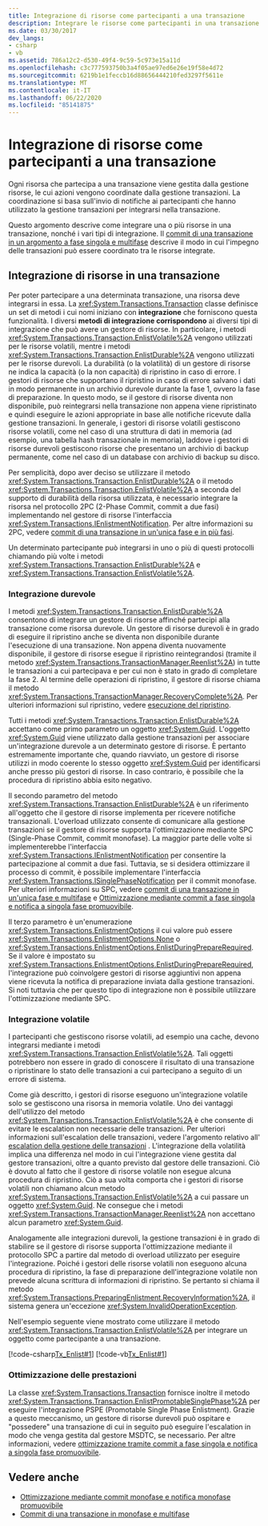 ```yaml
---
title: Integrazione di risorse come partecipanti a una transazione
description: Integrare le risorse come partecipanti in una transazione .NET. Ogni risorsa in una transazione viene gestita da un gestore di risorse, coordinata da una gestione transazioni.
ms.date: 03/30/2017
dev_langs:
- csharp
- vb
ms.assetid: 786a12c2-d530-49f4-9c59-5c973e15a11d
ms.openlocfilehash: c3c777593750b3a4f05ae97ed6e26e19f58e4d72
ms.sourcegitcommit: 6219b1e1feccb16d88656444210fed3297f5611e
ms.translationtype: MT
ms.contentlocale: it-IT
ms.lasthandoff: 06/22/2020
ms.locfileid: "85141875"
---
```

# <a name="enlisting-resources-as-participants-in-a-transaction"></a>Integrazione di risorse come partecipanti a una transazione

Ogni risorsa che partecipa a una transazione viene gestita dalla gestione risorse, le cui azioni vengono coordinate dalla gestione transazioni. La coordinazione si basa sull'invio di notifiche ai partecipanti che hanno utilizzato la gestione transazioni per integrarsi nella transazione.

Questo argomento descrive come integrare una o più risorse in una transazione, nonché i vari tipi di integrazione. Il [commit di una transazione in un argomento a fase singola e multifase](committing-a-transaction-in-single-phase-and-multi-phase.md) descrive il modo in cui l'impegno delle transazioni può essere coordinato tra le risorse integrate.

## <a name="enlisting-resources-in-a-transaction"></a>Integrazione di risorse in una transazione

Per poter partecipare a una determinata transazione, una risorsa deve integrarsi in essa. La <xref:System.Transactions.Transaction> classe definisce un set di metodi i cui nomi iniziano con **integrazione** che forniscono questa funzionalità. I diversi **metodi di integrazione corrispondono** ai diversi tipi di integrazione che può avere un gestore di risorse. In particolare, i metodi <xref:System.Transactions.Transaction.EnlistVolatile%2A> vengono utilizzati per le risorse volatili, mentre i metodi <xref:System.Transactions.Transaction.EnlistDurable%2A> vengono utilizzati per le risorse durevoli. La durabilità (o la volatilità) di un gestore di risorse ne indica la capacità (o la non capacità) di ripristino in caso di errore. I gestori di risorse che supportano il ripristino in caso di errore salvano i dati in modo permanente in un archivio durevole durante la fase 1, ovvero la fase di preparazione. In questo modo, se il gestore di risorse diventa non disponibile, può reintegrarsi nella transazione non appena viene ripristinato e quindi eseguire le azioni appropriate in base alle notifiche ricevute dalla gestione transazioni. In generale, i gestori di risorse volatili gestiscono risorse volatili, come nel caso di una struttura di dati in memoria (ad esempio, una tabella hash transazionale in memoria), laddove i gestori di risorse durevoli gestiscono risorse che presentano un archivio di backup permanente, come nel caso di un database con archivio di backup su disco.

Per semplicità, dopo aver deciso se utilizzare il metodo <xref:System.Transactions.Transaction.EnlistDurable%2A> o il metodo <xref:System.Transactions.Transaction.EnlistVolatile%2A> a seconda del supporto di durabilità della risorsa utilizzata, è necessario integrare la risorsa nel protocollo 2PC (2-Phase Commit, commit a due fasi) implementando nel gestore di risorse l'interfaccia <xref:System.Transactions.IEnlistmentNotification>. Per altre informazioni su 2PC, vedere [commit di una transazione in un'unica fase e in più fasi](committing-a-transaction-in-single-phase-and-multi-phase.md).

Un determinato partecipante può integrarsi in uno o più di questi protocolli chiamando più volte i metodi <xref:System.Transactions.Transaction.EnlistDurable%2A> e <xref:System.Transactions.Transaction.EnlistVolatile%2A>.

### <a name="durable-enlistment"></a>Integrazione durevole

I metodi <xref:System.Transactions.Transaction.EnlistDurable%2A> consentono di integrare un gestore di risorse affinché partecipi alla transazione come risorsa durevole.  Un gestore di risorse durevoli è in grado di eseguire il ripristino anche se diventa non disponibile durante l'esecuzione di una transazione. Non appena diventa nuovamente disponibile, il gestore di risorse esegue il ripristino reintegrandosi (tramite il metodo <xref:System.Transactions.TransactionManager.Reenlist%2A>) in tutte le transazioni a cui partecipava e per cui non è stato in grado di completare la fase 2. Al termine delle operazioni di ripristino, il gestore di risorse chiama il metodo <xref:System.Transactions.TransactionManager.RecoveryComplete%2A>. Per ulteriori informazioni sul ripristino, vedere [esecuzione del ripristino](performing-recovery.md).

Tutti i metodi <xref:System.Transactions.Transaction.EnlistDurable%2A> accettano come primo parametro un oggetto <xref:System.Guid>. L'oggetto <xref:System.Guid> viene utilizzato dalla gestione transazioni per associare un'integrazione durevole a un determinato gestore di risorse. È pertanto estremamente importante che, quando riavviato, un gestore di risorse utilizzi in modo coerente lo stesso oggetto <xref:System.Guid> per identificarsi anche presso più gestori di risorse. In caso contrario, è possibile che la procedura di ripristino abbia esito negativo.

Il secondo parametro del metodo <xref:System.Transactions.Transaction.EnlistDurable%2A> è un riferimento all'oggetto che il gestore di risorse implementa per ricevere notifiche transazionali. L'overload utilizzato consente di comunicare alla gestione transazioni se il gestore di risorse supporta l'ottimizzazione mediante SPC (Single-Phase Commit, commit monofase). La maggior parte delle volte si implementerebbe l'interfaccia <xref:System.Transactions.IEnlistmentNotification> per consentire la partecipazione al commit a due fasi. Tuttavia, se si desidera ottimizzare il processo di commit, è possibile implementare l'interfaccia <xref:System.Transactions.ISinglePhaseNotification> per il commit monofase. Per ulteriori informazioni su SPC, vedere [commit di una transazione in un'unica fase e multifase](committing-a-transaction-in-single-phase-and-multi-phase.md) e [Ottimizzazione mediante commit a fase singola e notifica a singola fase promuovibile](optimization-spc-and-promotable-spn.md).

Il terzo parametro è un'enumerazione <xref:System.Transactions.EnlistmentOptions> il cui valore può essere <xref:System.Transactions.EnlistmentOptions.None> o <xref:System.Transactions.EnlistmentOptions.EnlistDuringPrepareRequired>. Se il valore è impostato su <xref:System.Transactions.EnlistmentOptions.EnlistDuringPrepareRequired>, l'integrazione può coinvolgere gestori di risorse aggiuntivi non appena viene ricevuta la notifica di preparazione inviata dalla gestione transazioni. Si noti tuttavia che per questo tipo di integrazione non è possibile utilizzare l'ottimizzazione mediante SPC.

### <a name="volatile-enlistment"></a>Integrazione volatile

I partecipanti che gestiscono risorse volatili, ad esempio una cache, devono integrarsi mediante i metodi <xref:System.Transactions.Transaction.EnlistVolatile%2A>. Tali oggetti potrebbero non essere in grado di conoscere il risultato di una transazione o ripristinare lo stato delle transazioni a cui partecipano a seguito di un errore di sistema.

Come già descritto, i gestori di risorse eseguono un'integrazione volatile solo se gestiscono una risorsa in memoria volatile. Uno dei vantaggi dell'utilizzo del metodo <xref:System.Transactions.Transaction.EnlistVolatile%2A> è che consente di evitare le escalation non necessarie delle transazioni. Per ulteriori informazioni sull'escalation delle transazioni, vedere l'argomento relativo all' [escalation della gestione delle transazioni](transaction-management-escalation.md) . L'integrazione della volatilità implica una differenza nel modo in cui l'integrazione viene gestita dal gestore transazioni, oltre a quanto previsto dal gestore delle transazioni. Ciò è dovuto al fatto che il gestore di risorse volatile non esegue alcuna procedura di ripristino. Ciò a sua volta comporta che i gestori di risorse volatili non chiamano alcun metodo <xref:System.Transactions.Transaction.EnlistVolatile%2A> a cui passare un oggetto <xref:System.Guid>. Ne consegue che i metodi <xref:System.Transactions.TransactionManager.Reenlist%2A> non accettano alcun parametro <xref:System.Guid>.

Analogamente alle integrazioni durevoli, la gestione transazioni è in grado di stabilire se il gestore di risorse supporta l'ottimizzazione mediante il protocollo SPC a partire dal metodo di overload utilizzato per eseguire l'integrazione. Poiché i gestori delle risorse volatili non eseguono alcuna procedura di ripristino, la fase di preparazione dell'integrazione volatile non prevede alcuna scrittura di informazioni di ripristino. Se pertanto si chiama il metodo <xref:System.Transactions.PreparingEnlistment.RecoveryInformation%2A>, il sistema genera un'eccezione <xref:System.InvalidOperationException>.

Nell'esempio seguente viene mostrato come utilizzare il metodo <xref:System.Transactions.Transaction.EnlistVolatile%2A> per integrare un oggetto come partecipante a una transazione.

[!code-csharp[Tx_Enlist#1](../../../../samples/snippets/csharp/VS_Snippets_CFX/tx_enlist/cs/enlist.cs#1)]
[!code-vb[Tx_Enlist#1](../../../../samples/snippets/visualbasic/VS_Snippets_CFX/tx_enlist/vb/enlist.vb#1)]

### <a name="optimizing-performance"></a>Ottimizzazione delle prestazioni

La classe <xref:System.Transactions.Transaction> fornisce inoltre il metodo <xref:System.Transactions.Transaction.EnlistPromotableSinglePhase%2A> per eseguire l'integrazione PSPE (Promotable Single Phase Enlistment). Grazie a questo meccanismo, un gestore di risorse durevoli può ospitare e "possedere" una transazione di cui in seguito può eseguire l'escalation in modo che venga gestita dal gestore MSDTC, se necessario. Per altre informazioni, vedere [ottimizzazione tramite commit a fase singola e notifica a singola fase promuovibile](optimization-spc-and-promotable-spn.md).

## <a name="see-also"></a>Vedere anche

- [Ottimizzazione mediante commit monofase e notifica monofase promuovibile](optimization-spc-and-promotable-spn.md)
- [Commit di una transazione in monofase e multifase](committing-a-transaction-in-single-phase-and-multi-phase.md)
